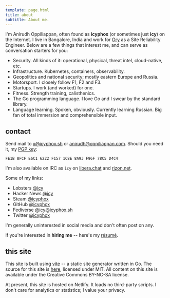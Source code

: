 ```yaml
---
template: page.html
title: about
subtitle: About me.
---
```


I'm Anirudh Oppiliappan, often found as **icyphox** (or sometimes just
**icy**) on the Internet. I live in Bangalore, India and work for
[Ory](https://ory.sh) as a Site Reliability Engineer. Below are a few
things that interest me, and can serve as conversation starters for you:

- Security. All kinds of it: operational, physical, threat intel,
  cloud-native, etc.
- Infrastructure. Kubernetes, containers, observability.
- Geopolitics and national security; mostly eastern Europe and Russia.
- Motorsport. I closely follow F1, F2 and F3.
- Startups. I work (and worked) for one.
- Fitness. Strength training, calisthenics.
- The Go programming language. I love Go and I swear by the standard
  library.
- Language learning. Spoken, obviously. Currently learning Russian. Big
  fan of total immersion and comprehensible input.

## contact

Send mail to [x@icyphox.sh](mailto:x@icyphox.sh) or
[anirudh@oppiliappan.com](mailto:anirudh@oppiliappan.com). Should you
need it, my [PGP key](/static/gpg.txt):

```
FE1B 8FCF E6C1 6222 F157 1C8E 8A93 F96F 78C5 D4C4
```

I'm also available on IRC as `icy` on [libera.chat](https://libera.chat)
and [rizon.net](https://rizon.net).

Some of my links:
- Lobsters [@icy](https://lobste.rs/u/icy)
- Hacker News [@icy](https://news.ycombinator.com/user?id=icy)
- Steam [@icyphox](https://steamcommunity.com/id/icyphox)
- GitHub [@icyphox](https://github.com/icyphox)
- Fediverse [@icy@icyphox.sh](https://h.icyphox.sh/u/icy)
- Twitter [@icyphox](https://twitter.com/icyphox)

I'm generally uninterested in social media and don't often post on any.

If you're interested in **hiring me** -- here's my
[résumé](https://cdn.icyphox.sh/resume.pdf).

## this site

This site is built using [vite](https://git.icyphox.sh/vite) -- a static
site generator written in Go. The source for this site is
[here](https://git.icyphox.sh/site), licensed under MIT. All content on
this site is available under the Creative Commons BY-NC-SA license.

At present, this site is hosted on Netlify. It loads no third-party
scripts. I don't care for analytics or statistics; I value your privacy.
